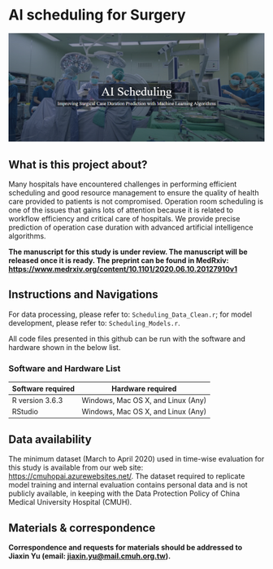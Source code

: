 # AI scheduling for Surgery
![image](https://github.com/ChingChiehHuang/AI-scheduling-for-Surgerry/blob/master/Sched.PNG)
## What is this project about?

Many hospitals have encountered challenges in performing efficient scheduling and good resource management to ensure the quality of health care provided to patients is not compromised. Operation room scheduling is one of the issues that gains lots of attention because it is related to workflow efficiency and critical care of hospitals. We provide precise prediction of operation case duration with advanced artificial intelligence algorithms.

**The manuscript for this study is under review. The manuscript will be released once it is ready. The preprint can be found in MedRxiv: https://www.medrxiv.org/content/10.1101/2020.06.10.20127910v1**

## Instructions and Navigations

For data processing, please refer to: `Scheduling_Data_Clean.r`; for model development, please refer to: `Scheduling_Models.r`.

All code files presented in this github can be run with the software and hardware shown in the below list.

### Software and Hardware List
| Software required                   | Hardware required                        
| ------------------------------------| -----------------------------------|
| R version 3.6.3                     | Windows, Mac OS X, and Linux (Any) |
|  RStudio                            | Windows, Mac OS X, and Linux (Any) |


## Data availability

The minimum dataset (March to April 2020) used in time-wise evaluation for this study is available from our web site: https://cmuhopai.azurewebsites.net/. The dataset required to replicate model training and internal evaluation contains personal data and is not publicly available, in keeping with the Data Protection Policy of China Medical University Hospital (CMUH).

##  Materials & correspondence

**Correspondence and requests for materials should be addressed to Jiaxin Yu (email: jiaxin.yu@mail.cmuh.org.tw).**

